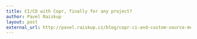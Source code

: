 ```yaml
---
title: CI/CD with Copr, finally for any project?
author: Pavel Raiskup
layout: post
external_url: http://pavel.raiskup.cz/blog/copr-ci-and-custom-source-method.html
---
```

